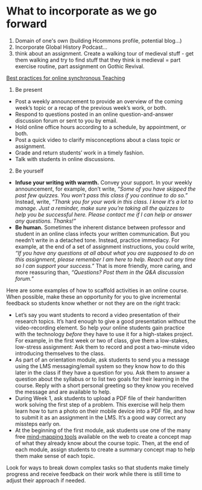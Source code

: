 # What to incorporate as we go forward

1. Domain of one's own \(building Hcommons profile, potential blog...\)
2. Incorporate Global History Podcast...
3. think about an assignment. Create a walking tour of medieval stuff - get them walking and try to find stuff that they think is medieval = part exercise routine, part assignment on Gothic Revival. 

[Best practices for online synchronous Teaching](https://www.chronicle.com/interactives/advice-online-teaching) 

1. Be present

* Post a weekly announcement to provide an overview of the coming week’s topic or a recap of the previous week’s work, or both.
* Respond to questions posted in an online question-and-answer discussion forum or sent to you by email.
* Hold online office hours according to a schedule, by appointment, or both.
* Post a quick video to clarify misconceptions about a class topic or assignment.
* Grade and return students’ work in a timely fashion.
* Talk with students in online discussions.

2. Be yourself

* **Infuse your writing with warmth.** Convey your support. In your weekly announcement, for example, don’t write, _“Some of you have skipped the past few quizzes. You won’t pass this class if you continue to do so.”_ Instead, write, _“Thank you for your work in this class. I know it’s a lot to manage. Just a reminder, make sure you’re taking all the quizzes to help you be successful here. Please contact me if I can help or answer any questions. Thanks!”_ 
* **Be human.** Sometimes the inherent distance between professor and student in an online class infects your written communication. But you needn’t write in a detached tone. Instead, practice immediacy. For example, at the end of a set of assignment instructions, you could write, _“If you have any questions at all about what you are supposed to do on this assignment, please remember I am here to help. Reach out any time so I can support your success.”_ That is more friendly, more caring, and more reassuring than, _“Questions? Post them in the Q&A discussion forum.”_

Here are some examples of how to scaffold activities in an online course. When possible, make these an opportunity for you to give incremental feedback so students know whether or not they are on the right track:

* Let’s say you want students to record a video presentation of their research topics. It’s hard enough to give a good presentation without the video-recording element. So help your online students gain practice with the technology _before_ they have to use it for a high-stakes project. For example, in the first week or two of class, give them a low-stakes, low-stress assignment: Ask them to record and post a two-minute video introducing themselves to the class.
* As part of an orientation module, ask students to send you a message using the LMS messaging/email system so they know how to do this later in the class if they have a question for you. Ask them to answer a question about the syllabus or to list two goals for their learning in the course. Reply with a short personal greeting so they know you received the message and are available to help.
* During Week 1, ask students to upload a PDF file of their handwritten work solving the first step of a problem. This exercise will help them learn how to turn a photo on their mobile device into a PDF file, and how to submit it as an assignment in the LMS. It’s a good way correct any missteps early on.
* At the beginning of the first module, ask students use one of the many free [mind-mapping tools](https://mashable.com/2013/09/25/mind-mapping-tools/#mFOqTnYzx8qD) available on the web to create a concept map of what they already know about the course topic. Then, at the end of each module, assign students to create a summary concept map to help them make sense of each topic.

Look for ways to break down complex tasks so that students make timely progress and receive feedback on their work while there is still time to adjust their approach if needed.


